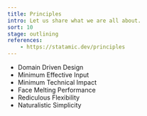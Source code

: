 ```yaml
---
title: Principles
intro: Let us share what we are all about.
sort: 10
stage: outlining
references:
    - https://statamic.dev/principles
---
```



- Domain Driven Design
- Minimum Effective Input
- Minimum Technical Impact
- Face Melting Performance
- Rediculous Flexibility
- Naturalistic Simplicity
